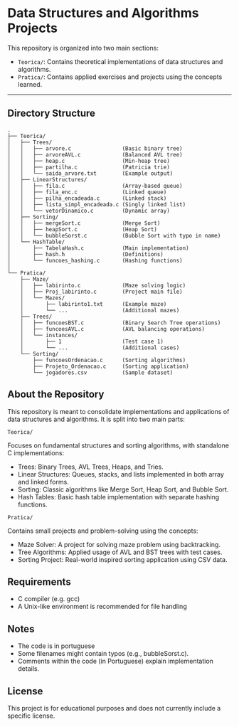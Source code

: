 # Data Structures and Algorithms Projects

This repository is organized into two main sections:

- `Teorica/`: Contains theoretical implementations of data structures and algorithms.
- `Pratica/`: Contains applied exercises and projects using the concepts learned.

---

## Directory Structure
```
.
├── Teorica/
│   ├── Trees/
│   │   ├── arvore.c                (Basic binary tree)
│   │   ├── arvoreAVL.c             (Balanced AVL tree)
│   │   ├── heap.c                  (Min-heap tree)
│   │   ├── partilha.c              (Patricia trie)
│   │   └── saida_arvore.txt        (Example output)
│   ├── LinearStructures/
│   │   ├── fila.c                  (Array-based queue)
│   │   ├── fila_enc.c              (Linked queue)
│   │   ├── pilha_encadeada.c       (Linked stack)
│   │   ├── lista_simpl_encadeada.c (Singly linked list)
│   │   └── vetorDinamico.c         (Dynamic array)
│   ├── Sorting/
│   │   ├── mergeSort.c             (Merge Sort)
│   │   ├── heapSort.c              (Heap Sort)
│   │   └── bubbleSorst.c           (Bubble Sort with typo in name)
│   └── HashTable/
│       ├── TabelaHash.c            (Main implementation)
│       ├── hash.h                  (Definitions)
│       └── funcoes_hashing.c       (Hashing functions)
│
└── Pratica/
    ├── Maze/
    │   ├── labirinto.c             (Maze solving logic)
    │   ├── Proj_labirinto.c        (Project main file)
    │   └── Mazes/
    │       ├── labirinto1.txt      (Example maze)
    │       └── ...                 (Additional mazes)
    ├── Trees/
    │   ├── funcoesBST.c            (Binary Search Tree operations)
    │   ├── funcoesAVL.c            (AVL balancing operations)
    │   └── instances/
    │       ├── 1                   (Test case 1)
    │       └── ...                 (Additional cases)
    └── Sorting/
        ├── funcoesOrdenacao.c      (Sorting algorithms)
        ├── Projeto_Ordenacao.c     (Sorting application)
        └── jogadores.csv           (Sample dataset)
```

## About the Repository

This repository is meant to consolidate implementations and applications of data structures and algorithms. It is split into two main parts:

`Teorica/`

Focuses on fundamental structures and sorting algorithms, with standalone C implementations:
  - Trees: Binary Trees, AVL Trees, Heaps, and Tries.    
  - Linear Structures: Queues, stacks, and lists implemented in both array and linked forms.    
  - Sorting: Classic algorithms like Merge Sort, Heap Sort, and Bubble Sort.    
  - Hash Tables: Basic hash table implementation with separate hashing functions.

`Pratica/`

Contains small projects and problem-solving using the concepts:

  - Maze Solver: A project for solving maze problem using backtracking.
  - Tree Algorithms: Applied usage of AVL and BST trees with test cases.
  - Sorting Project: Real-world inspired sorting application using CSV data.
## Requirements
   - C compiler (e.g. gcc)
   - A Unix-like environment is recommended for file handling

## Notes
  - The code is in portuguese
  - Some filenames might contain typos (e.g., bubbleSorst.c).
  - Comments within the code (in Portuguese) explain implementation details.
## License
  This project is for educational purposes and does not currently include a specific license.
